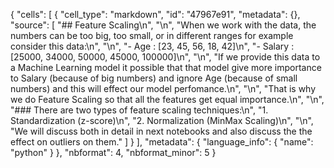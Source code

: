 {
 "cells": [
  {
   "cell_type": "markdown",
   "id": "47967e91",
   "metadata": {},
   "source": [
    "## Feature Scaling\n",
    "\n",
    "When we work with the data, the numbers can be too big, too small, or in different ranges for example consider this data:\n",
    "\n",
    "- Age : [23, 45, 56, 18, 42]\n",
    "- Salary : [25000, 34000, 50000, 45000, 100000]\n",
    "\n",
    "If we provide this data to a Machine Learning model it possible that that model give more importance to Salary (because of big numbers) and ignore Age (because of small numbers) and this will effect our model perfomance.\n",
    "\n",
    "That is why we do Feature Scaling so that all the features get equal importance.\n",
    "\n",
    "### There are two types of feature scaling techniques:\n",
    "1. Standardization (z-score)\n",
    "2. Normalization (MinMax Scaling)\n",
    "\n",
    "We will discuss both in detail in next notebooks and also discuss the the effect on outliers on them."
   ]
  }
 ],
 "metadata": {
  "language_info": {
   "name": "python"
  }
 },
 "nbformat": 4,
 "nbformat_minor": 5
}
